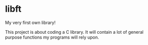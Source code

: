 # libft

My very first own library!

This project is about coding a C library.
It will contain a lot of general purpose functions my programs will rely upon.

